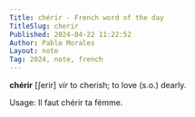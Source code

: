 ```yaml
---
Title: chérir - French word of the day
TitleSlug: cherir
Published: 2024-04-22 11:22:52
Author: Pablo Morales
Layout: note
Tag: 2024, note, french
---
```

**chérir** [ʃerir] *vir* to cherish; to love (s.o.) dearly.

Usage: Il faut chérir ta fémme.
